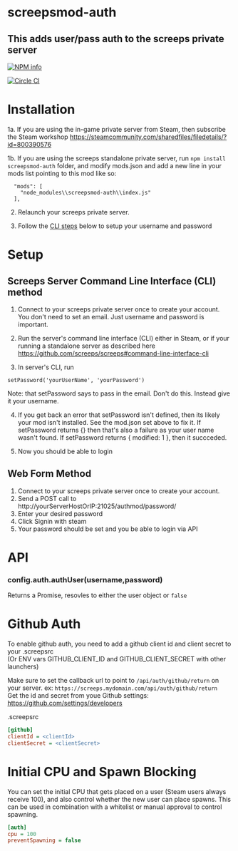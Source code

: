 # screepsmod-auth

## This adds user/pass auth to the screeps private server

[![NPM info](https://nodei.co/npm/screepsmod-auth.png?downloads=true)](https://npmjs.org/package/screepsmod-auth)

[![Circle CI](https://circleci.com/gh/ScreepsMods/screepsmod-auth.svg?style=shield)](https://circleci.com/gh/ScreepsMods/screepsmod-auth)

# Installation 

1a. If you are using the in-game private server from Steam, then subscribe the Steam workshop  https://steamcommunity.com/sharedfiles/filedetails/?id=800390576

1b. If you are using the screeps standalone private server, run `npm install screepsmod-auth` folder, and modify mods.json and add a new line in your mods list pointing to this mod like so:

```
  "mods": [
    "node_modules\\screepsmod-auth\\index.js"
  ],
```

2. Relaunch your screeps private server.

3. Follow the 
[CLI steps](#screeps-server-command-line-interface-cli-method) below to setup your username and password 

# Setup

## Screeps Server Command Line Interface (CLI) method
1. Connect to your screeps private server once to create your account.  You don't need to set an email.  Just username and password is important.

2. Run the server's command line interface (CLI) either in Steam, or if your running a standalone server as described here https://github.com/screeps/screeps#command-line-interface-cli

3. In server's CLI, run 

```
setPassword('yourUserName', 'yourPassword')
```
Note: that setPassword says to pass in the email.  Don't do this.  Instead give it your username.

4. If you get back an error that setPassword isn't defined, then its likely your mod isn't installed.  See the mod.json set above to fix it.  If setPassword returns {} then that's also a failure as your user name wasn't found.  If setPassword returns { modified: 1 }, then it succceded.

5. Now you should be able to login 

## Web Form Method 
1. Connect to your screeps private server once to create your account. 
2. Send a POST call to http://yourServerHostOrIP:21025/authmod/password/
3. Enter your desired password
4. Click Signin with steam
5. Your password should be set and you be able to login via API

# API

### config.auth.authUser(username,password)
Returns a Promise, resovles to either the user object or `false`

# Github Auth
To enable github auth, you need to add a github client id and client secret to your .screepsrc  
(Or ENV vars GITHUB_CLIENT_ID and GITHUB_CLIENT_SECRET with other launchers)

Make sure to set the callback url to point to `/api/auth/github/return` on your server. ex: `https://screeps.mydomain.com/api/auth/github/return`  
Get the id and secret from youe Github settings: https://github.com/settings/developers

.screepsrc
```ini
[github]
clientId = <clientId>
clientSecret = <clientSecret>
```

# Initial CPU and Spawn Blocking

You can set the initial CPU that gets placed on a user (Steam users always receive 100), and also
control whether the new user can place spawns. This can be used in combination with a whitelist
or manual approval to control spawning.

```ini
[auth]
cpu = 100
preventSpawning = false
```
